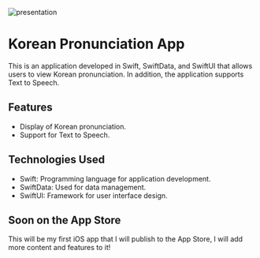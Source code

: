 
![presentation](https://github.com/martinolidev/Hangul-ToolKit/assets/149841273/206b6b9a-984e-42d2-9d04-9c017674469e)

# Korean Pronunciation App

This is an application developed in Swift, SwiftData, and SwiftUI that allows users to view Korean pronunciation. In addition, the application supports Text to Speech.

## Features

- Display of Korean pronunciation.
- Support for Text to Speech.

## Technologies Used

- Swift: Programming language for application development.
- SwiftData: Used for data management.
- SwiftUI: Framework for user interface design.

## Soon on the App Store

This will be my first iOS app that I will publish to the App Store, I will add more content and features to it!
